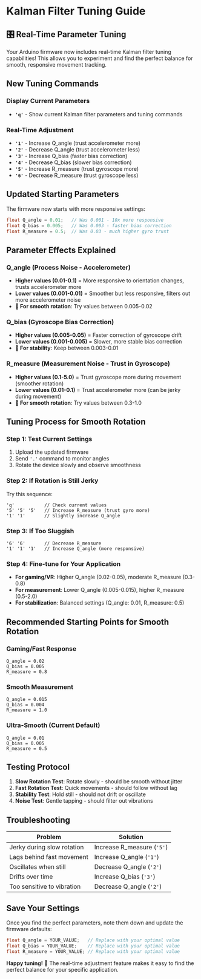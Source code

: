 # Kalman Filter Tuning Guide

## 🎛️ **Real-Time Parameter Tuning**

Your Arduino firmware now includes real-time Kalman filter tuning capabilities! This allows you to experiment and find the perfect balance for smooth, responsive movement tracking.

## **New Tuning Commands**

### **Display Current Parameters**
- **`'q'`** - Show current Kalman filter parameters and tuning commands

### **Real-Time Adjustment**
- **`'1'`** - Increase Q_angle (trust accelerometer more)
- **`'2'`** - Decrease Q_angle (trust accelerometer less)
- **`'3'`** - Increase Q_bias (faster bias correction)
- **`'4'`** - Decrease Q_bias (slower bias correction)
- **`'5'`** - Increase R_measure (trust gyroscope more)
- **`'6'`** - Decrease R_measure (trust gyroscope less)

## **Updated Starting Parameters**

The firmware now starts with more responsive settings:

```cpp
float Q_angle = 0.01;   // Was 0.001 - 10x more responsive
float Q_bias = 0.005;   // Was 0.003 - faster bias correction
float R_measure = 0.5;  // Was 0.03 - much higher gyro trust
```

## **Parameter Effects Explained**

### **Q_angle (Process Noise - Accelerometer)**
- **Higher values (0.01-0.1)** = More responsive to orientation changes, trusts accelerometer more
- **Lower values (0.001-0.01)** = Smoother but less responsive, filters out more accelerometer noise
- **🎯 For smooth rotation**: Try values between 0.005-0.02

### **Q_bias (Gyroscope Bias Correction)**
- **Higher values (0.005-0.05)** = Faster correction of gyroscope drift
- **Lower values (0.001-0.005)** = Slower, more stable bias correction
- **🎯 For stability**: Keep between 0.003-0.01

### **R_measure (Measurement Noise - Trust in Gyroscope)**
- **Higher values (0.1-5.0)** = Trust gyroscope more during movement (smoother rotation)
- **Lower values (0.01-0.1)** = Trust accelerometer more (can be jerky during movement)
- **🎯 For smooth rotation**: Try values between 0.3-1.0

## **Tuning Process for Smooth Rotation**

### **Step 1: Test Current Settings**
1. Upload the updated firmware
2. Send `'.'` command to monitor angles
3. Rotate the device slowly and observe smoothness

### **Step 2: If Rotation is Still Jerky**
Try this sequence:
```
'q'           // Check current values
'5' '5' '5'   // Increase R_measure (trust gyro more)
'1' '1'       // Slightly increase Q_angle
```

### **Step 3: If Too Sluggish**
```
'6' '6'       // Decrease R_measure
'1' '1' '1'   // Increase Q_angle (more responsive)
```

### **Step 4: Fine-tune for Your Application**
- **For gaming/VR**: Higher Q_angle (0.02-0.05), moderate R_measure (0.3-0.8)
- **For measurement**: Lower Q_angle (0.005-0.015), higher R_measure (0.5-2.0)
- **For stabilization**: Balanced settings (Q_angle: 0.01, R_measure: 0.5)

## **Recommended Starting Points for Smooth Rotation**

### **Gaming/Fast Response**
```
Q_angle = 0.02
Q_bias = 0.005
R_measure = 0.8
```

### **Smooth Measurement**
```
Q_angle = 0.015
Q_bias = 0.004
R_measure = 1.0
```

### **Ultra-Smooth (Current Default)**
```
Q_angle = 0.01
Q_bias = 0.005
R_measure = 0.5
```

## **Testing Protocol**

1. **Slow Rotation Test**: Rotate slowly - should be smooth without jitter
2. **Fast Rotation Test**: Quick movements - should follow without lag
3. **Stability Test**: Hold still - should not drift or oscillate
4. **Noise Test**: Gentle tapping - should filter out vibrations

## **Troubleshooting**

| Problem | Solution |
|---------|----------|
| Jerky during slow rotation | Increase R_measure (`'5'`) |
| Lags behind fast movement | Increase Q_angle (`'1'`) |
| Oscillates when still | Decrease Q_angle (`'2'`) |
| Drifts over time | Increase Q_bias (`'3'`) |
| Too sensitive to vibration | Decrease Q_angle (`'2'`) |

## **Save Your Settings**

Once you find the perfect parameters, note them down and update the firmware defaults:

```cpp
float Q_angle = YOUR_VALUE;   // Replace with your optimal value
float Q_bias = YOUR_VALUE;    // Replace with your optimal value  
float R_measure = YOUR_VALUE; // Replace with your optimal value
```

**Happy tuning!** 🎯 The real-time adjustment feature makes it easy to find the perfect balance for your specific application.
